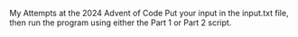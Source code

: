 My Attempts at the 2024 Advent of Code
Put your input in the input.txt file, then run the program using either the Part 1 or Part 2 script.
